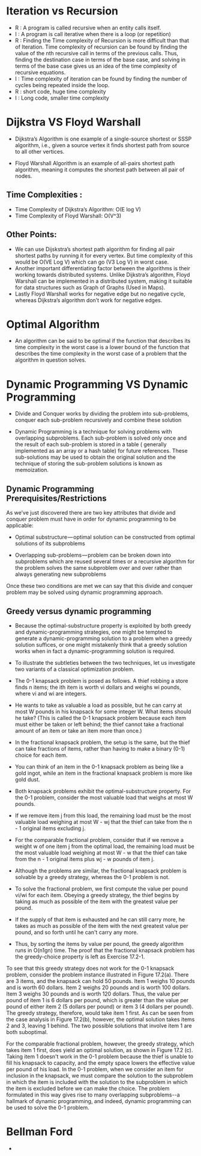 # Iteration vs Recursion

- R : A program is called recursive when an entity calls itself.
- I : A program is call iterative when there is a loop (or repetition)
- R : Finding the Time complexity of Recursion is more difficult than that of Iteration. Time complexity of recursion can be found by finding the value of the nth recursive call in terms of the previous calls. Thus, finding the destination case in terms of the base case, and solving in terms of the base case gives us an idea of the time complexity of recursive equations.
- I : Time complexity of iteration can be found by finding the number of cycles being repeated inside the loop.
- R : short code, huge time complexity
- I : Long code, smaller time complexity





# Dijkstra VS Floyd Warshall 


- Dijkstra’s Algorithm is one example of a single-source shortest or SSSP algorithm, i.e., given a source vertex it finds shortest path from source to all other vertices.

- Floyd Warshall Algorithm is an example of all-pairs shortest path algorithm, meaning it computes the shortest path between all pair of nodes.

## Time Complexities :

- Time Complexity of Dijkstra’s Algorithm: O(E log V)
- Time Complexity of Floyd Warshall: O(V^3)

## Other Points:

- We can use Dijskstra’s shortest path algorithm for finding all pair shortest paths by running it for every vertex. But time complexity of this would be O(VE Log V) which can go (V3 Log V) in worst case.
- Another important differentiating factor between the algorithms is their working towards distributed systems. Unlike Dijkstra’s algorithm, Floyd Warshall can be implemented in a distributed system, making it suitable for data structures such as Graph of Graphs (Used in Maps).
- Lastly Floyd Warshall works for negative edge but no negative cycle, whereas Dijkstra’s algorithm don’t work for negative edges.


# Optimal Algorithm

- An algorithm can be said to be optimal if the function that describes its time complexity in the worst case is a lower bound of the function that describes the time complexity in the worst case of a problem that the algorithm in question solves.




# Dynamic Programming VS Dynamic Programming

- Divide and Conquer works by dividing the problem into sub-problems, conquer each sub-problem recursively and combine these solution

- Dynamic Programming is a technique for solving problems with overlapping subproblems. Each sub-problem is solved only once and the result of each sub-problem is stored in a table ( generally implemented as an array or a hash table) for future references. These sub-solutions may be used to obtain the original solution and the technique of storing the sub-problem solutions is known as memoization.



## Dynamic Programming Prerequisites/Restrictions
As we’ve just discovered there are two key attributes that divide and conquer problem must have in order for dynamic programming to be applicable:

- Optimal substructure — optimal solution can be constructed from optimal solutions of its subproblems

- Overlapping sub-problems — problem can be broken down into subproblems which are reused several times or a recursive algorithm for the problem solves the same subproblem over and over rather than always generating new subproblems

Once these two conditions are met we can say that this divide and conquer problem may be solved using dynamic programming approach.



##  Greedy versus dynamic programming
- Because the optimal-substructure property is exploited by both greedy and dynamic-programming strategies, one might be tempted to generate a dynamic-programming solution to a problem when a greedy solution suffices, or one might mistakenly think that a greedy solution works when in fact a dynamic-programming solution is required. 
- To illustrate the subtleties between the two techniques, let us investigate two variants of a classical optimization problem.

- The 0-1 knapsack problem is posed as follows. A thief robbing a store finds n items; the ith item is worth vi dollars and weighs wi pounds, where vi and wi are integers. 
- He wants to take as valuable a load as possible, but he can carry at most W pounds in his knapsack for some integer W. What items should he take? (This is called the 0-1 knapsack problem because each item must either be taken or left behind; the thief cannot take a fractional amount of an item or take an item more than once.)

- In the fractional knapsack problem, the setup is the same, but the thief can take fractions of items, rather than having to make a binary (0-1) choice for each item. 
- You can think of an item in the 0-1 knapsack problem as being like a gold ingot, while an item in the fractional knapsack problem is more like gold dust.

- Both knapsack problems exhibit the optimal-substructure property. For the 0-1 problem, consider the most valuable load that weighs at most W pounds. 

- If we remove item j from this load, the remaining load must be the most valuable load weighing at most W - wj that the thief can take from the n - 1 original items excluding j. 

- For the comparable fractional problem, consider that if we remove a weight w of one item j from the optimal load, the remaining load must be the most valuable load weighing at most W - w that the thief can take from the n - 1 original items plus wj - w pounds of item j.

- Although the problems are similar, the fractional knapsack problem is solvable by a greedy strategy, whereas the 0-1 problem is not. 

- To solve the fractional problem, we first compute the value per pound vi/wi for each item. Obeying a greedy strategy, the thief begins by taking as much as possible of the item with the greatest value per pound. 

- If the supply of that item is exhausted and he can still carry more, he takes as much as possible of the item with the next greatest value per pound, and so forth until he can't carry any more. 

- Thus, by sorting the items by value per pound, the greedy algorithm runs in O(n1gn) time. The proof that the fractional knapsack problem has the greedy-choice property is left as Exercise 17.2-1.

To see that this greedy strategy does not work for the 0-1 knapsack problem, consider the problem instance illustrated in Figure 17.2(a). There are 3 items, and the knapsack can hold 50 pounds. Item 1 weighs 10 pounds and is worth 60 dollars. Item 2 weighs 20 pounds and is worth 100 dollars. Item 3 weighs 30 pounds and is worth 120 dollars. Thus, the value per pound of item 1 is 6 dollars per pound, which is greater than the value per pound of either item 2 (5 dollars per pound) or item 3 (4 dollars per pound). The greedy strategy, therefore, would take item 1 first. As can be seen from the case analysis in Figure 17.2(b), however, the optimal solution takes items 2 and 3, leaving 1 behind. The two possible solutions that involve item 1 are both suboptimal.

For the comparable fractional problem, however, the greedy strategy, which takes item 1 first, does yield an optimal solution, as shown in Figure 17.2 (c). Taking item 1 doesn't work in the 0-1 problem because the thief is unable to fill his knapsack to capacity, and the empty space lowers the effective value per pound of his load. In the 0-1 problem, when we consider an item for inclusion in the knapsack, we must compare the solution to the subproblem in which the item is included with the solution to the subproblem in which the item is excluded before we can make the choice. The problem formulated in this way gives rise to many overlapping subproblems--a hallmark of dynamic programming, and indeed, dynamic programming can be used to solve the 0-1 problem.



# Bellman Ford

- 
